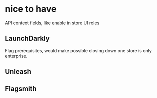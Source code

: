 # nice to have

API
context fields, like enable in store
UI
roles

## LaunchDarkly

Flag prerequisites, would make possible closing down one store is only enterprise.

## Unleash

## Flagsmith
